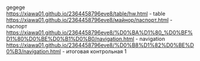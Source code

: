 gegege<br>
https://xiawa01.github.io/2364458796eve8/table/hw.html - table<br>
https://xiawa01.github.io/2364458796eve8/майнор/паспорт.html - паспорт<br>
https://xiawa01.github.io/2364458796eve8/%D0%BA%D1%80_%D0%BF%D1%80%D0%BE%D0%B1%D0%B0/navigation.html - navigation
https://xiawa01.github.io/2364458796eve8/%D0%B8%D1%82%D0%BE%D0%B3/navigation.html - итоговая контрольная 1
